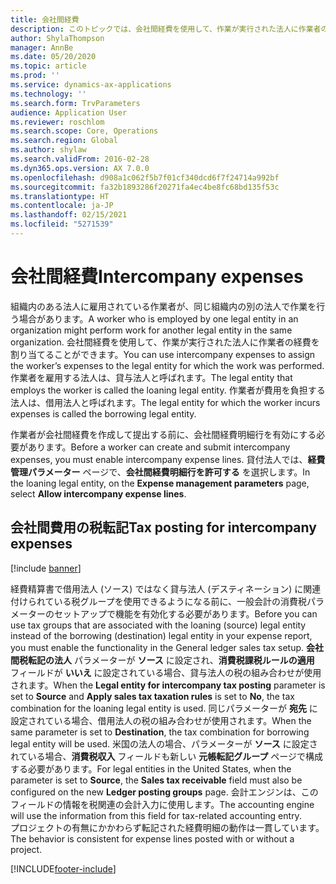 ```yaml
---
title: 会社間経費
description: このトピックでは、会社間経費を使用して、作業が実行された法人に作業者の経費を割り当てる方法を説明します。
author: ShylaThompson
manager: AnnBe
ms.date: 05/20/2020
ms.topic: article
ms.prod: ''
ms.service: dynamics-ax-applications
ms.technology: ''
ms.search.form: TrvParameters
audience: Application User
ms.reviewer: roschlom
ms.search.scope: Core, Operations
ms.search.region: Global
ms.author: shylaw
ms.search.validFrom: 2016-02-28
ms.dyn365.ops.version: AX 7.0.0
ms.openlocfilehash: d908a1c062f5b7f01cf340dcd6f7f24714a992bf
ms.sourcegitcommit: fa32b1893286f20271fa4ec4be8fc68bd135f53c
ms.translationtype: HT
ms.contentlocale: ja-JP
ms.lasthandoff: 02/15/2021
ms.locfileid: "5271539"
---
```

# <a name="intercompany-expenses"></a><span data-ttu-id="fc418-103">会社間経費</span><span class="sxs-lookup"><span data-stu-id="fc418-103">Intercompany expenses</span></span>

<span data-ttu-id="fc418-104">組織内のある法人に雇用されている作業者が、同じ組織内の別の法人で作業を行う場合があります。</span><span class="sxs-lookup"><span data-stu-id="fc418-104">A worker who is employed by one legal entity in an organization might perform work for another legal entity in the same organization.</span></span> <span data-ttu-id="fc418-105">会社間経費を使用して、作業が実行された法人に作業者の経費を割り当てることができます。</span><span class="sxs-lookup"><span data-stu-id="fc418-105">You can use intercompany expenses to assign the worker’s expenses to the legal entity for which the  work was performed.</span></span> <span data-ttu-id="fc418-106">作業者を雇用する法人は、貸与法人と呼ばれます。</span><span class="sxs-lookup"><span data-stu-id="fc418-106">The legal entity that employs the worker is called the loaning legal entity.</span></span> <span data-ttu-id="fc418-107">作業者が費用を負担する法人は、借用法人と呼ばれます。</span><span class="sxs-lookup"><span data-stu-id="fc418-107">The legal entity for which the worker incurs expenses is called the borrowing legal entity.</span></span> 

<span data-ttu-id="fc418-108">作業者が会社間経費を作成して提出する前に、会社間経費明細行を有効にする必要があります。</span><span class="sxs-lookup"><span data-stu-id="fc418-108">Before a worker can create and submit intercompany expenses, you must enable intercompany expense lines.</span></span> <span data-ttu-id="fc418-109">貸付法人では、**経費管理パラメーター** ページで、**会社間経費明細行を許可する** を選択します。</span><span class="sxs-lookup"><span data-stu-id="fc418-109">In the loaning legal entity, on the **Expense management parameters** page, select **Allow intercompany expense lines**.</span></span> 

## <a name="tax-posting-for-intercompany-expenses"></a><span data-ttu-id="fc418-110">会社間費用の税転記</span><span class="sxs-lookup"><span data-stu-id="fc418-110">Tax posting for intercompany expenses</span></span>

[!include [banner](../includes/banner.md)]

<span data-ttu-id="fc418-111">経費精算書で借用法人 (ソース) ではなく貸与法人 (デスティネーション) に関連付けられている税グループを使用できるようになる前に、一般会計の消費税パラメーターのセットアップで機能を有効化する必要があります。</span><span class="sxs-lookup"><span data-stu-id="fc418-111">Before you can use tax groups that are associated with the loaning (source) legal entity instead of the borrowing (destination) legal entity in your expense report, you must enable the functionality in the General ledger sales tax setup.</span></span> <span data-ttu-id="fc418-112">**会社間税転記の法人** パラメーターが **ソース** に設定され、**消費税課税ルールの適用** フィールドが **いいえ** に設定されている場合、貸与法人の税の組み合わせが使用されます。</span><span class="sxs-lookup"><span data-stu-id="fc418-112">When the **Legal entity for intercompany tax posting** parameter is set to **Source** and **Apply sales tax taxation rules** is set to **No**, the tax combination for the loaning legal entity is used.</span></span> <span data-ttu-id="fc418-113">同じパラメーターが **宛先** に設定されている場合、借用法人の税の組み合わせが使用されます。</span><span class="sxs-lookup"><span data-stu-id="fc418-113">When the same parameter is set to **Destination**, the tax combination for borrowing legal entity will be used.</span></span> <span data-ttu-id="fc418-114">米国の法人の場合、パラメーターが **ソース** に設定されている場合、**消費税収入** フィールドも新しい **元帳転記グループ** ページで構成する必要があります。</span><span class="sxs-lookup"><span data-stu-id="fc418-114">For legal entities in the United States, when the parameter is set to **Source**, the **Sales tax receivable** field must also be configured on the new **Ledger posting groups** page.</span></span> <span data-ttu-id="fc418-115">会計エンジンは、このフィールドの情報を税関連の会計入力に使用します。</span><span class="sxs-lookup"><span data-stu-id="fc418-115">The accounting engine will use the information from this field for tax-related accounting entry.</span></span>   
<span data-ttu-id="fc418-116">プロジェクトの有無にかかわらず転記された経費明細の動作は一貫しています。</span><span class="sxs-lookup"><span data-stu-id="fc418-116">The behavior is consistent for expense lines posted with or without a project.</span></span>  


[!INCLUDE[footer-include](../includes/footer-banner.md)]
